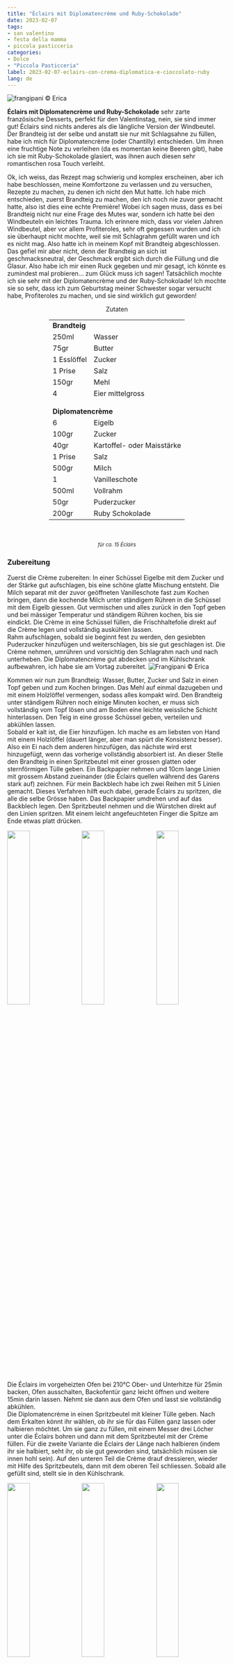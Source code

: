 ```yaml
---
title: "Éclairs mit Diplomatencrème und Ruby-Schokolade"
date: 2023-02-07
tags:
- san valentino
- festa della mamma
- piccola pasticceria
categories:
- Dolce
- "Piccola Pasticceria"
label: 2023-02-07-eclairs-con-crema-diplomatica-e-cioccolato-ruby
lang: de 
---
```

![](../2023-02-07-eclairs-con-crema-diplomatica-e-cioccolato-ruby/header.jpeg "frangipani © Erica")

**Éclairs mit Diplomatencrème und Ruby-Schokolade** sehr zarte französische Desserts, perfekt für den Valentinstag, nein, sie sind immer gut! Éclairs sind nichts anderes als die längliche Version der Windbeutel. Der Brandteig ist der selbe und anstatt sie nur mit Schlagsahne zu füllen, habe ich mich für Diplomatencrème (oder Chantilly) entschieden. Um ihnen eine fruchtige Note zu verleihen (da es momentan keine Beeren gibt), habe ich sie mit Ruby-Schokolade glasiert, was ihnen auch diesen sehr romantischen rosa Touch verleiht.

Ok, ich weiss, das Rezept mag schwierig und komplex erscheinen, aber ich habe beschlossen, meine Komfortzone zu verlassen und zu versuchen, Rezepte zu machen, zu denen ich nicht den Mut hatte. Ich habe mich entschieden, zuerst Brandteig zu machen, den ich noch nie zuvor gemacht hatte, also ist dies eine echte Première! Wobei ich sagen muss, dass es bei Brandteig nicht nur eine Frage des Mutes war, sondern ich hatte bei den Windbeuteln ein leichtes Trauma. Ich erinnere mich, dass vor vielen Jahren Windbeutel, aber vor allem Profiteroles, sehr oft gegessen wurden und ich sie überhaupt nicht mochte, weil sie mit Schlagrahm gefüllt waren und ich es nicht mag. Also hatte ich in meinem Kopf mit Brandteig abgeschlossen. Das gefiel mir aber nicht, denn der Brandteig an sich ist geschmacksneutral, der Geschmack ergibt sich durch die Füllung und die Glasur. Also habe ich mir einen Ruck gegeben und mir gesagt, ich könnte es zumindest mal probieren... zum Glück muss ich sagen! Tatsächlich mochte ich sie sehr mit der Diplomatencrème und der Ruby-Schokolade! Ich mochte sie so sehr, dass ich zum Geburtstag meiner Schwester sogar versucht habe, Profiteroles zu machen, und sie sind wirklich gut geworden!

<div id="wrapper" style="text-align: center">
  <div id="yourdiv" style="display: inline-block;">
    <div class="ingredients" itemscope itemtype="http://schema.org/Recipe">
      <span itemprop="name" style="display:none;">Éclairs mit Diplomatencrème und Ruby-Schokolade</span>
      <span itemprop="recipeCategory" style="display:none;">Süsses</span>
      <img itemprop="image" style="display:none;" class="ignore-gallery-item" src="../2023-02-07-eclairs-con-crema-diplomatica-e-cioccolato-ruby/header.jpeg"/>
      <span itemprop="author" style="display:none;">Erica Raiano</span>
      <span itemprop="description" style="display:none;">Éclairs mit Diplomatencrème und Ruby-Schokolade, sehr zarte französische Desserts, perfekt für den Valentinstag, nein, sie sind immer gut!</span>
      <div class="ingredients-title">Zutaten</div>
      <table>
        <tbody>
          <tr>
            <td colspan="2"><b>Brandteig</b></td>
          </tr>
          <tr itemprop="recipeIngredient">
            <td>250ml</td>
            <td>Wasser</td>
          </tr>
          <tr itemprop="recipeIngredient">
            <td>75gr</td>
            <td>Butter</td>
          </tr>
          <tr itemprop="recipeIngredient">
            <td>1 Esslöffel</td>
            <td>Zucker</td>
          </tr>
          <tr itemprop="recipeIngredient">
            <td>1 Prise</td>
            <td>Salz</td>
          </tr>
          <tr itemprop="recipeIngredient">
            <td>150gr</td>
            <td>Mehl</td>
          </tr>
          <tr itemprop="recipeIngredient">
            <td>4</td>
            <td>Eier mittelgross</td>
          </tr>
          <tr style="height: 15px;"></tr>
          <tr>          
            <td colspan="2"><b>Diplomatencrème</b></td>
          </tr>
          <tr itemprop="recipeIngredient">
            <td>6</td>
            <td>Eigelb</td>
          </tr>
          <tr itemprop="recipeIngredient">      
            <td>100gr</td>
            <td>Zucker</td>
          </tr>
          <tr itemprop="recipeIngredient">
            <td>40gr</td>
            <td>Kartoffel- oder Maisstärke</td>
          </tr>
          <tr itemprop="recipeIngredient">
            <td>1 Prise</td>
            <td>Salz</td>
          </tr>
          <tr itemprop="recipeIngredient">
            <td>500gr</td>
            <td>Milch</td>
          </tr>
          <tr itemprop="recipeIngredient">
            <td>1</td>
            <td>Vanilleschote</td>
          </tr>
          <tr itemprop="recipeIngredient">
            <td>500ml</td>
            <td>Vollrahm</td>
          </tr>
          <tr itemprop="recipeIngredient">
            <td>50gr</td>
            <td>Puderzucker</td>
          </tr>
          <tr itemprop="recipeIngredient">
            <td>200gr</td>
            <td>Ruby Schokolade</td>
          </tr>
        </tbody>
      </table>
      <br></br>
      <i class="pull-right" style="font-size: 80%;">für ca. 15 Éclairs</i>
    </div>
  </div>
</div>


<h3>
  <font color="grey">
    <i class="fa-solid fa-gears"></i>
  </font> Zubereitung
</h3>

Zuerst die Crème zubereiten: In einer Schüssel Eigelbe mit dem Zucker und der Stärke gut aufschlagen, bis eine schöne glatte Mischung entsteht. Die Milch separat mit der zuvor geöffneten Vanilleschote fast zum Kochen bringen, dann die kochende Milch unter ständigem Rühren in die Schüssel mit dem Eigelb giessen. Gut vermischen und alles zurück in den Topf geben und bei mässiger Temperatur und ständigem Rühren kochen, bis sie eindickt. Die Crème in eine Schüssel füllen, die Frischhaltefolie direkt auf die Crème legen und vollständig auskühlen lassen.
<br />
Rahm aufschlagen, sobald sie beginnt fest zu werden, den gesiebten Puderzucker hinzufügen und weiterschlagen, bis sie gut geschlagen ist. Die Crème nehmen, umrühren und vorsichtig den Schlagrahm nach und nach unterheben. Die Diplomatencrème gut abdecken und im Kühlschrank aufbewahren, ich habe sie am Vortag zubereitet.
![](../2023-02-07-eclairs-con-crema-diplomatica-e-cioccolato-ruby/chantilly.jpeg "Frangipani © Erica")

Kommen wir nun zum Brandteig: Wasser, Butter, Zucker und Salz in einen Topf geben und zum Kochen bringen. Das Mehl auf einmal dazugeben und mit einem Holzlöffel vermengen, sodass alles kompakt wird. Den Brandteig unter ständigem Rühren noch einige Minuten kochen, er muss sich vollständig vom Topf lösen und am Boden eine leichte weissliche Schicht hinterlassen. Den Teig in eine grosse Schüssel geben, verteilen und abkühlen lassen.
<br />
Sobald er kalt ist, die Eier hinzufügen. Ich mache es am liebsten von Hand mit einem Holzlöffel (dauert länger, aber man spürt die Konsistenz besser). Also ein Ei nach dem anderen hinzufügen, das nächste wird erst hinzugefügt, wenn das vorherige vollständig absorbiert ist. An dieser Stelle den Brandteig in einen Spritzbeutel mit einer grossen glatten oder sternförmigen Tülle geben. Ein Backpapier nehmen und 10cm lange Linien mit grossem Abstand zueinander (die Éclairs quellen während des Garens stark auf) zeichnen. Für mein Backblech habe ich zwei Reihen mit 5 Linien gemacht. Dieses Verfahren hilft euch dabei, gerade Éclairs zu spritzen, die alle die selbe Grösse haben. Das Backpapier umdrehen und auf das Backblech legen. Den Spritzbeutel nehmen und die Würstchen direkt auf den Linien spritzen. Mit einem leicht angefeuchteten Finger die Spitze am Ende etwas platt drücken.
<p>
  <div style="width: 100%; margin-bottom: 0">
    <img style="float: left; width: 32%; margin-right: 1%;" src="../2023-02-07-eclairs-con-crema-diplomatica-e-cioccolato-ruby/choux.jpeg" alt="" title="frangipani © Erica" />
    <img style="float: left; width: 32%; margin-right: 1%; margin-left: 1%;" src="../2023-02-07-eclairs-con-crema-diplomatica-e-cioccolato-ruby/choux2.jpeg" alt="" title="frangipani © Erica" />
    <img style="float: left; width: 32%; margin-left: 1%;" src="../2023-02-07-eclairs-con-crema-diplomatica-e-cioccolato-ruby/teglia.jpeg" alt="" title="frangipani © Erica" />
    <div style="clear: both"></div>
  </div>
</p>

Die Éclairs im vorgeheizten Ofen bei 210°C Ober- und Unterhitze für 25min backen, Ofen ausschalten, Backofentür ganz leicht öffnen und weitere 15min darin lassen. Nehmt sie dann aus dem Ofen und lasst sie vollständig abkühlen.
<br />
Die Diplomatencrème in einen Spritzbeutel mit kleiner Tülle geben. Nach dem Erkalten könnt ihr wählen, ob ihr sie für das Füllen ganz lassen oder halbieren möchtet. Um sie ganz zu füllen, mit einem Messer drei Löcher unter die Éclairs bohren und dann mit dem Spritzbeutel mit der Crème füllen. Für die zweite Variante die Éclairs der Länge nach halbieren (indem ihr sie halbiert, seht ihr, ob sie gut geworden sind, tatsächlich müssen sie innen hohl sein). Auf den unteren Teil die Crème drauf dressieren, wieder mit Hilfe des Spritzbeutels, dann mit dem oberen Teil schliessen. Sobald alle gefüllt sind, stellt sie in den Kühlschrank.
<p>
  <div style="width: 100%; margin-bottom: 0">
    <img style="float: left; width: 32%; margin-right: 1%;" src="../2023-02-07-eclairs-con-crema-diplomatica-e-cioccolato-ruby/eclairs.jpeg" alt="" title="frangipani © Erica" />
    <img style="float: left; width: 32%; margin-right: 1%; margin-left: 1%;" src="../2023-02-07-eclairs-con-crema-diplomatica-e-cioccolato-ruby/tagliati.jpeg" alt="" title="frangipani © Erica" />
    <img style="float: left; width: 32%; margin-left: 1%;" src="../2023-02-07-eclairs-con-crema-diplomatica-e-cioccolato-ruby/farciti.jpeg" alt="" title="frangipani © Erica" />
    <div style="clear: both"></div>
  </div>
</p>

So sind sie schon ausgezeichnet, vielleicht noch mit Puderzucker bestäubt, aber ich schlage vor, sie mit Ruby-Schokolade zu glasieren, um ihnen eine fruchtige Note zu verleihen. Lasst also die Ruby-Schokolade in einem Wasserbad schmelzen, taucht die Oberseite der Éclairs in die Schokolade und lasst sie vor dem Servieren trocknen.
<p>
  <div style="width: 100%; margin-bottom: 0">
    <img style="float: left; width: 49%; margin-right: 1%" src="../2023-02-07-eclairs-con-crema-diplomatica-e-cioccolato-ruby/risultato1.jpeg" alt="" title="frangipani © Erica" />
    <img style="float: left; width: 49%; margin-left: 1%" src="../2023-02-07-eclairs-con-crema-diplomatica-e-cioccolato-ruby/risultato2.jpeg" alt="" title="frangipani © Erica" />
    <div style="clear: both"></div>
  </div>
</p>

<p>
  <div style="width: 100%; margin-bottom: 0">
    <img style="float: left; width: 49%; margin-right: 1%" src="../2023-02-07-eclairs-con-crema-diplomatica-e-cioccolato-ruby/risultato3.jpeg" alt="" title="frangipani © Erica" />
    <img style="float: left; width: 49%; margin-left: 1%" src="../2023-02-07-eclairs-con-crema-diplomatica-e-cioccolato-ruby/risultato4.jpeg" alt="" title="frangipani © Erica" />
    <div style="clear: both"></div>
  </div>
</p>

<p>
  <div style="width: 100%; margin-bottom: 0">
    <img style="float: left; width: 49%; margin-right: 1%" src="../2023-02-07-eclairs-con-crema-diplomatica-e-cioccolato-ruby/risultato5.jpeg" alt="" title="frangipani © Erica" />
    <img style="float: left; width: 49%; margin-left: 1%" src="../2023-02-07-eclairs-con-crema-diplomatica-e-cioccolato-ruby/risultato6.jpeg" alt="" title="frangipani © Erica" />
    <div style="clear: both"></div>
  </div>
</p>

<p>
  <div style="width: 100%; margin-bottom: 0">
    <img style="float: left; width: 49%; margin-right: 1%" src="../2023-02-07-eclairs-con-crema-diplomatica-e-cioccolato-ruby/risultato7.jpeg" alt="" title="frangipani © Erica" />
    <img style="float: left; width: 49%; margin-left: 1%" src="../2023-02-07-eclairs-con-crema-diplomatica-e-cioccolato-ruby/risultato8.jpeg" alt="" title="frangipani © Erica" />
    <div style="clear: both"></div>
  </div>
</p>

<p>
  <div style="width: 100%; margin-bottom: 0">
    <img style="float: left; width: 49%; margin-right: 1%" src="../2023-02-07-eclairs-con-crema-diplomatica-e-cioccolato-ruby/risultato9.jpeg" alt="" title="frangipani © Erica" />
    <img style="float: left; width: 49%; margin-left: 1%" src="../2023-02-07-eclairs-con-crema-diplomatica-e-cioccolato-ruby/risultato10.jpeg" alt="" title="frangipani © Erica" />
    <div style="clear: both"></div>
  </div>
</p>

![](../2023-02-07-eclairs-con-crema-diplomatica-e-cioccolato-ruby/risultato11.jpeg "frangipani © Erica")

<h4>Buon appetito
  <font color="red">
    <i class="fa-regular fa-face-smile"></i>
  </font>
</h4>